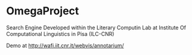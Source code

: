 # OmegaProject
Search Engine Developed within the Literary Computin Lab at Institute Of Computational Linguistics in Pisa (ILC-CNR)

Demo at http://wafi.iit.cnr.it/webvis/annotarium/
